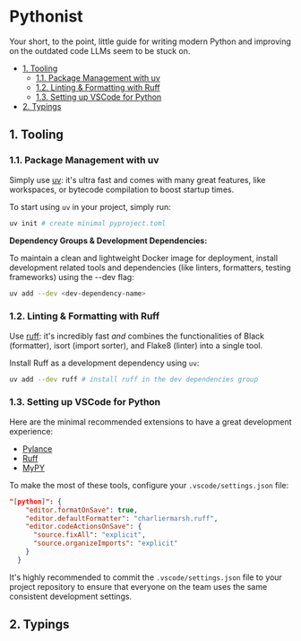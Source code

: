 # Pythonist <!-- omit in toc -->

Your short, to the point, little guide for writing modern Python and improving on the outdated code LLMs seem to be stuck on.

- [1. Tooling](#1-tooling)
  - [1.1. Package Management with uv](#11-package-management-with-uv)
  - [1.2. Linting \& Formatting with Ruff](#12-linting--formatting-with-ruff)
  - [1.3. Setting up VSCode for Python](#13-setting-up-vscode-for-python)
- [2. Typings](#2-typings)

## 1. Tooling

### 1.1. Package Management with uv

Simply use [uv](https://docs.astral.sh/uv/): it's ultra fast and comes with many great features, like workspaces, or bytecode compilation to boost startup times.

To start using `uv` in your project, simply run:

```bash
uv init # create minimal pyproject.toml
```

**Dependency Groups & Development Dependencies:**

To maintain a clean and lightweight Docker image for deployment, install development related tools and dependencies (like linters, formatters, testing frameworks) using the --dev flag:

```bash
uv add --dev <dev-dependency-name>
```

### 1.2. Linting & Formatting with Ruff

Use [ruff](https://docs.astral.sh/ruff/): it's incredibly fast *and* combines the functionalities of Black (formatter), isort (import sorter), and Flake8 (linter) into a single tool.

Install Ruff as a development dependency using `uv`:

```bash
uv add --dev ruff # install ruff in the dev dependencies group
```

### 1.3. Setting up VSCode for Python

Here are the minimal recommended extensions to have a great development experience:

- [Pylance](https://marketplace.visualstudio.com/items?itemName=ms-python.vscode-pylance)
- [Ruff](https://marketplace.visualstudio.com/items?itemName=charliermarsh.ruff)
- [MyPY](https://marketplace.visualstudio.com/items?itemName=ms-python.mypy-type-checker)

To make the most of these tools, configure your `.vscode/settings.json` file:

```.vscode/settings.json
"[python]": {
    "editor.formatOnSave": true,
    "editor.defaultFormatter": "charliermarsh.ruff",
    "editor.codeActionsOnSave": {
      "source.fixAll": "explicit",
      "source.organizeImports": "explicit"
    }
  }
```

It's highly recommended to commit the `.vscode/settings.json` file to your project repository to ensure that everyone on the team uses the same consistent development settings.

## 2. Typings
